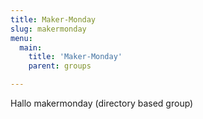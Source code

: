 ```yaml
---
title: Maker-Monday
slug: makermonday
menu: 
  main:
    title: 'Maker-Monday'
    parent: groups

---
```


Hallo makermonday (directory based group)